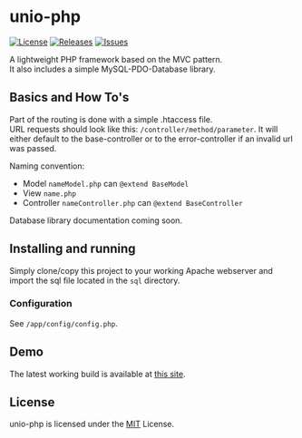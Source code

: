 unio-php
=======
[![License](http://img.shields.io/badge/license-MIT-red.svg?style=flat-square)](https://github.com/gimu/unio-php/blob/master/LICENSE.txt) [![Releases](https://img.shields.io/github/release/gimu/unio-php.svg?style=flat-square)](https://github.com/gimu/unio-php/releases) [![Issues](https://img.shields.io/github/issues/gimu/unio-php.svg?style=flat-square)](https://github.com/gimu/unio-php/issues)                         

A lightweight PHP framework based on the MVC pattern.            
It also includes a simple MySQL-PDO-Database library.

## Basics and How To's
Part of the routing is done with a simple .htaccess file.              
URL requests should look like this: `/controller/method/parameter`. It will either default to the base-controller or to the error-controller if an invalid url was passed.

Naming convention:

- Model `nameModel.php` can `@extend BaseModel`
- View `name.php`
- Controller `nameController.php` can `@extend BaseController`

Database library documentation coming soon.

## Installing and running
Simply clone/copy this project to your working Apache webserver and import the sql file located in the `sql` directory.

### Configuration
See `/app/config/config.php`.

## Demo
The latest working build is available at [this site](http://gimu.org/unio-php).

## License
unio-php is licensed under the [MIT](http://opensource.org/licenses/MIT) License.
